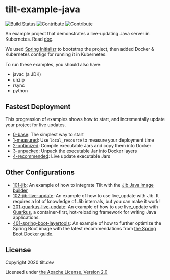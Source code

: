 # tilt-example-java

[![Build Status](https://circleci.com/gh/tilt-dev/tilt-example-java/tree/master.svg?style=shield)](https://circleci.com/gh/tilt-dev/tilt-example-java)
[![Contribute](https://img.shields.io/static/v1?label=code%20with&message=che%20(ephemeral)&logo=eclipseche&color=FDB940&labelColor=525C86)](https://che-dogfooding.apps.che-dev.x6e0.p1.openshiftapps.com/#https://github.com/l0rd/tilt-example-java)
[![Contribute](https://img.shields.io/static/v1?label=code%20with&message=che%20(persistent)&logo=eclipseche&color=FDB940&labelColor=525C86)](https://che-dogfooding.apps.che-dev.x6e0.p1.openshiftapps.com/#https://github.com/l0rd/tilt-example-java&df=.devfile-persistent.yaml)

An example project that demonstrates a live-updating Java server in Kubernetes. Read [doc](https://docs.tilt.dev/example_java.html).

We used [Spring Initializr](https://start.spring.io/) to bootstrap the project,
then added Docker & Kubernetes configs for running it in Kubernetes.

To run these examples, you should also have:
- javac (a JDK)
- unzip
- rsync
- python

## Fastest Deployment

This progression of examples shows how to start, and incrementally update
your project for live updates.

- [0-base](0-base): The simplest way to start
- [1-measured](1-measured): Use `local_resource` to measure your deployment time
- [2-optimized](2-optimized): Compile executable Jars and copy them into Docker
- [3-unpacked](3-unpacked): Unpack the executable Jar into Docker layers
- [4-recommended](4-recommended): Live update executable Jars

## Other Configurations

- [101-jib](101-jib): An example of how to integrate Tilt with the [Jib Java
  image builder](https://github.com/GoogleContainerTools/jib)
- [102-jib-live-update](102-jib-live-update): An example of how to use
  live_update with Jib. It requires a lot of knowledge of Jib internals, but you
  can make it work!
- [201-quarkus-live-update](201-quarkus-live-update): An example of how to use
  live_update with [Quarkus](https://quarkus.io/), a container-first, hot-reloading framework for writing
  Java applications.
- [401-spring-boot-layertools](401-spring-boot-layertools): An example of how to
  further optimize the Spring Boot image with the latest recommendations from
  [the Spring Boot Docker
  guide](https://github.com/spring-guides/top-spring-boot-docker#spring-boot-layer-index).

## License

Copyright 2020 tilt.dev

Licensed under [the Apache License, Version 2.0](LICENSE)
